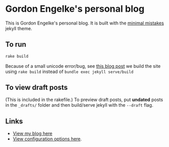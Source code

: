 # Gordon Engelke's personal blog

This is Gordon Engelke's personal blog. It is built with the [minimal
mistakes](https://mmistakes.github.io/minimal-mistakes/) jekyll theme.

## To run

```ruby
rake build
```

Because of a small unicode error/bug, see [this blog
post](https://www.janmeppe.com/blog/invalid-US-ASCII-character/) we build the
site using `rake build` instead of `bundle exec jekyll serve/build`

## To view draft posts

(This is included in the rakefile.) To preview draft posts, put **undated**
posts in the `_drafts/` folder and then build/serve jekyll with the `--draft`
flag.

## Links

* [View my blog here](https://gengelke.github.io/)
* [View configuration options here](https://mmistakes.github.io/minimal-mistakes/docs/configuration/).